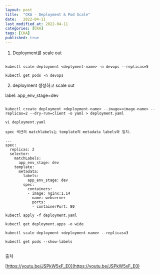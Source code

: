 ```yaml
---
layout: post
title:  "CKA - Deployment & Pod Scale"
date:   2022-04-11
last_modified_at: 2022-04-11
categories: [CKA]
tags: [CKA]
published: true
---
```


1. Deployment를 scale out

```shell

kubectl scale deployment <deplyment-name> -n devops --replicas=5

kubectl get pods -n devops

```

2. deployment 생성하고 scale out

label: app_env_stage=dev

```shell

kubectl create deployment <deployment-name> --image=<image-name> --replicas=2 --dry-run=client -o yaml > deployment.yaml

vi deployment.yaml

spec 섹션의 matchlabels는 template의 metadata labels와 일치.

...
spec:
  replicas: 2
  selector:
    matchLabels:
      app_env_stage: dev
    template:
      metadata:
        labels:
          app_env_stage: dev
        spec:
          containers:
          - image: nginx:1.14
            name: webserver
            ports:
            - containerPort: 80

kubectl apply -f deployment.yaml

kubectl get deployment.apps -o wide

kubectl scale deployment <deployment-name> --replicas=3

kubectl get pods --show-labels


```

출처

[https://youtu.be/JSPkW5xF_E0](https://youtu.be/JSPkW5xF_E0)